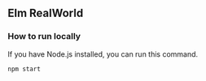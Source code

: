## Elm RealWorld

### How to run locally
If you have Node.js installed, you can run this command.

```
npm start
```